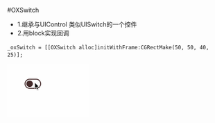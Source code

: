 #OXSwitch
* 1.继承与UIControl 类似UISwitch的一个控件
* 2.用block实现回调

`_oxSwitch = [[OXSwitch alloc]initWithFrame:CGRectMake(50, 50, 40, 25)];`

  
![image](https://github.com/h5865885/OXSwitch/blob/master/switch.gif)   
